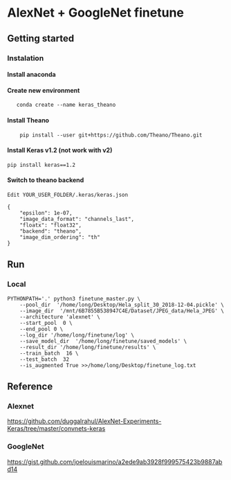 # AlexNet + GoogleNet finetune

## Getting started
### Instalation
#### Install anaconda
#### Create new environment
```
   conda create --name keras_theano
```
#### Install Theano
```commandline
    pip install --user git+https://github.com/Theano/Theano.git
```

#### Install Keras v1.2 (not work with v2)
```
pip install keras==1.2
```

#### Switch to theano backend 
```
Edit YOUR_USER_FOLDER/.keras/keras.json 

{
    "epsilon": 1e-07,
    "image_data_format": "channels_last",
    "floatx": "float32",
    "backend": "theano",
    "image_dim_ordering": "th"
}
```
## Run 
### Local 
```commandline
PYTHONPATH='.' python3 finetune_master.py \
    --pool_dir  '/home/long/Desktop/Hela_split_30_2018-12-04.pickle' \
    --image_dir  '/mnt/6B7855B538947C4E/Dataset/JPEG_data/Hela_JPEG' \
    --architecture 'alexnet' \
    --start_pool  0 \
    --end_pool 0 \
    --log_dir '/home/long/finetune/log' \
    --save_model_dir  '/home/long/finetune/saved_models' \
    --result_dir '/home/long/finetune/results' \
    --train_batch  16 \
    --test_batch  32 
    --is_augmented True >>/home/long/Desktop/finetune_log.txt
```

## Reference 
### Alexnet 
https://github.com/duggalrahul/AlexNet-Experiments-Keras/tree/master/convnets-keras

### GoogleNet
https://gist.github.com/joelouismarino/a2ede9ab3928f999575423b9887abd14